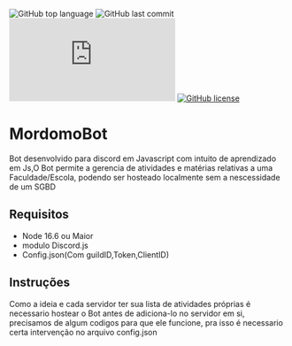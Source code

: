 ![GitHub top language](https://img.shields.io/github/languages/top/JBeraldo/MordomoBot)
![GitHub last commit](https://img.shields.io/github/last-commit/JBeraldo/MordomoBot)
![node-current](https://img.shields.io/node/v/discord.js)
[![GitHub license](https://img.shields.io/github/license/JBeraldo/MordomoBot)](https://github.com/JBeraldo/MordomoBot/blob/main/LICENSE)
# MordomoBot
Bot desenvolvido para discord em Javascript com intuito de aprendizado em Js,O Bot permite a gerencia de atividades e matérias relativas a uma Faculdade/Escola, podendo ser hosteado localmente sem a nescessidade de um SGBD 
## Requisitos
- Node 16.6 ou Maior
- modulo Discord.js
- Config.json(Com guildID,Token,ClientID)
## Instruções
<p>Como a ideia e cada servidor ter sua lista de atividades próprias é necessario hostear o Bot antes de adiciona-lo no servidor em si, precisamos de algum codigos para que ele funcione, pra isso é necessario certa intervenção no arquivo config.json</p>
<br>
